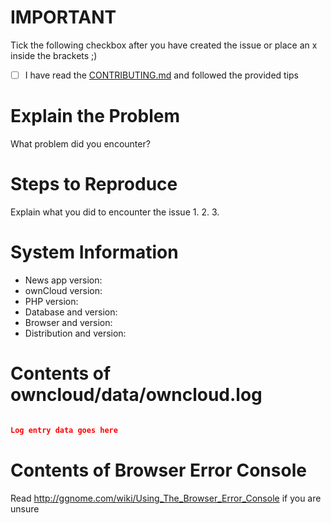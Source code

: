 # IMPORTANT

Tick the following checkbox after you have created the issue or place an x inside the brackets ;)

* [ ] I have read the [CONTRIBUTING.md](https://github.com/owncloud/news/blob/master/CONTRIBUTING.md) and followed the provided tips

# Explain the Problem
What problem did you encounter?

# Steps to Reproduce
Explain what you did to encounter the issue
1.
2.
3.

# System Information
* News app version:
* ownCloud version:
* PHP version:
* Database and version:
* Browser and version:
* Distribution and version:

# Contents of owncloud/data/owncloud.log

```json

Log entry data goes here

```

# Contents of Browser Error Console
Read http://ggnome.com/wiki/Using_The_Browser_Error_Console if you are unsure
